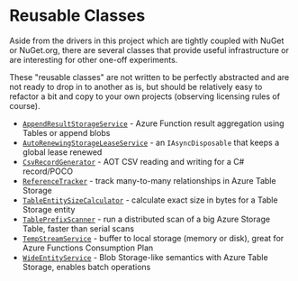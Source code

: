 # Reusable Classes

Aside from the drivers in this project which are tightly coupled with NuGet or NuGet.org, there are several classes
that provide useful infrastructure or are interesting for other one-off experiments.

These "reusable classes" are not written to be perfectly abstracted and are not ready to drop in to another as is, but
should be relatively easy to refactor a bit and copy to your own projects (observing licensing rules of course).

- [`AppendResultStorageService`](../src/Worker.Logic/AppendResults/AppendResultStorageService.cs) - Azure Function result aggregation using Tables or append blobs
- [`AutoRenewingStorageLeaseService`](../src/Logic/Leasing/AutoRenewingStorageLeaseService.cs) - an `IAsyncDisposable` that keeps a global lease renewed
- [`CsvRecordGenerator`](../src/SourceGenerator/CsvRecordGenerator.cs) - AOT CSV reading and writing for a C# record/POCO
- [`ReferenceTracker`](../src/Logic/ReferenceTracking/ReferenceTracker.cs) - track many-to-many relationships in Azure Table Storage
- [`TableEntitySizeCalculator`](../src/Logic/Storage/TableEntitySizeCalculator.cs) - calculate exact size in bytes for a Table Storage entity
- [`TablePrefixScanner`](../src/Logic/TablePrefixScan/TablePrefixScanner.cs) - run a distributed scan of a big Azure Storage Table, faster than serial scans
- [`TempStreamService`](../src/Logic/TempStream/TempStreamService.cs) - buffer to local storage (memory or disk), great for Azure Functions Consumption Plan
- [`WideEntityService`](../src/Logic/WideEntities/WideEntityService.cs) - Blob Storage-like semantics with Azure Table Storage, enables batch operations


